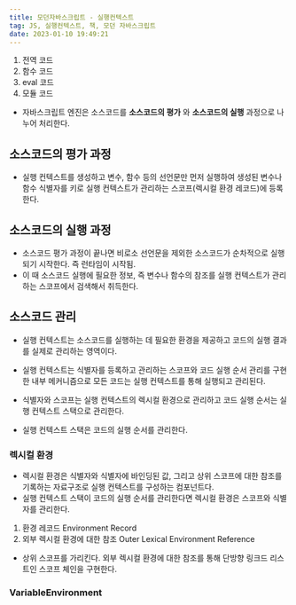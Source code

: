 ```yaml
---
title: 모던자바스크립트 - 실행컨텍스트
tag: JS, 실행컨텍스트, 책, 모던 자바스크립트
date: 2023-01-10 19:49:21
---
```


1. 전역 코드
2. 함수 코드
3. eval 코드
4. 모듈 코드

- 자바스크립트 엔진은 소스코드를 __소스코드의 평가__ 와 __소스코드의 실행__ 과정으로 나누어 처리한다.

## 소스코드의 평가 과정
- 실행 컨텍스트를 생성하고 변수, 함수 등의 선언문만 먼저 실행하여 생성된 변수나 함수 식별자를 키로 실행 컨텍스트가 관리하는 스코프(렉시컬 환경 레코드)에 등록한다.

## 소스코드의 실행 과정
- 소스코드 평가 과정이 끝나면 비로소 선언문을 제외한 소스코드가 순차적으로 실행되기 시작한다. 즉 런타임이 시작됨.
- 이 때 소스코드 실행에 필요한 정보, 즉 변수나 함수의 참조를 실행 컨텍스트가 관리하는 스코프에서 검색해서 취득한다.


## 소스코드 관리
- 실행 컨텍스트는 소스코드를 실행하는 데 필요한 환경을 제공하고 코드의 실행 결과를 실제로 관리하는 영역이다.
- 실행 컨텍스트는 식별자를 등록하고 관리하는 스코프와 코드 실행 순서 관리를 구현한 내부 메커니즘으로 모든 코드는 실행 컨텍스트를 통해 실행되고 관리된다.

- 식별자와 스코프는 실행 컨텍스트의 렉시컬 환경으로 관리하고 코드 실행 순서는 실행 컨텍스트 스택으로 관리한다.
- 실행 컨텍스트 스택은 코드의 실행 순서를 관리한다.

### 렉시컬 환경
- 렉시컬 환경은 식별자와 식별자에 바인딩된 값, 그리고 상위 스코프에 대한 참조를 기록하는 자료구조로 실행 컨텍스트를 구성하는 컴포넌트다.
- 실행 컨텍스트 스택이 코드의 실행 순서를 관리한다면 렉시컬 환경은 스코프와 식별자를 관리한다.

1. 환경 레코드 Environment Record
2. 외부 렉시컬 환경에 대한 참조 Outer Lexical Environment Reference
  - 상위 스코프를 가리킨다. 외부 렉시컬 환경에 대한 참조를 통해 단방향 링크드 리스트인 스코프 체인을 구현한다.

### VariableEnvironment